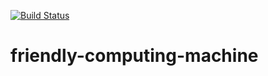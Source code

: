 [![Build Status](https://travis-ci.org/masmangan/friendly-computing-machine.svg)](https://travis-ci.org/masmangan/friendly-computing-machine)

# friendly-computing-machine
